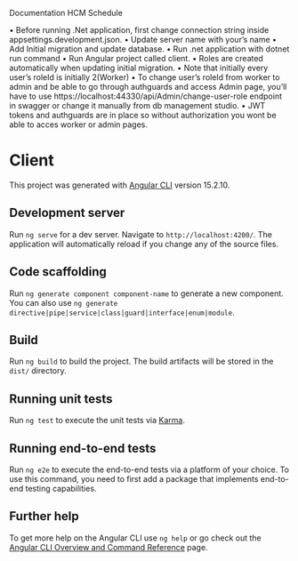 Documentation HCM Schedule

•	Before running  .Net application, first change connection string inside appsettings.development.json. 
•	Update server name with your’s name
•	Add Initial migration and update database.
•	Run .net application with dotnet run command
•	Run Angular project called client.
•	Roles are created automatically when updating initial migration.
•	Note that initially every user’s roleId is initially 2(Worker)
•	 To change user’s roleId from worker to admin and be able to go through authguards and access Admin page, 
you’ll have to use https://localhost:44330/api/Admin/change-user-role  endpoint in swagger or 
change it manually from db management studio.
•	JWT tokens and authguards are in place so without authorization you wont be able to acces worker or admin pages.




# Client

This project was generated with [Angular CLI](https://github.com/angular/angular-cli) version 15.2.10.

## Development server

Run `ng serve` for a dev server. Navigate to `http://localhost:4200/`. The application will automatically reload if you change any of the source files.

## Code scaffolding

Run `ng generate component component-name` to generate a new component. You can also use `ng generate directive|pipe|service|class|guard|interface|enum|module`.

## Build

Run `ng build` to build the project. The build artifacts will be stored in the `dist/` directory.

## Running unit tests

Run `ng test` to execute the unit tests via [Karma](https://karma-runner.github.io).

## Running end-to-end tests

Run `ng e2e` to execute the end-to-end tests via a platform of your choice. To use this command, you need to first add a package that implements end-to-end testing capabilities.

## Further help

To get more help on the Angular CLI use `ng help` or go check out the [Angular CLI Overview and Command Reference](https://angular.io/cli) page.
